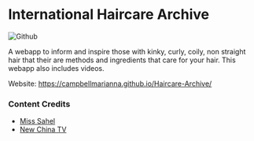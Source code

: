 # International Haircare Archive
![Github](https://img.shields.io/github/languages/top/campbellmarianna/Haircare-Archive.svg)

A webapp to inform and inspire those with kinky, curly, coily, non straight hair that their are methods and ingredients that care for your hair. This webapp also includes videos. 

Website: https://campbellmarianna.github.io/Haircare-Archive/

### Content Credits
- [Miss Sahel](https://www.youtube.com/channel/UCSckTng5AtHyTxKQGpXJDpQ)
- [New China TV](https://www.youtube.com/channel/UCHBDXQDmqnaqIEPdEapEFVQ)
